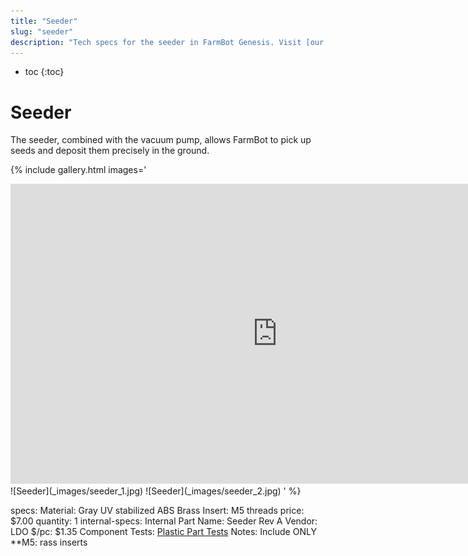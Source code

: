 ```yaml
---
title: "Seeder"
slug: "seeder"
description: "Tech specs for the seeder in FarmBot Genesis. Visit [our shop](http://shop.farm.bot) to purchase parts."
---
```


* toc
{:toc}


# Seeder

The seeder, combined with the vacuum pump, allows FarmBot to pick up seeds and deposit them precisely in the ground.

{% include gallery.html images='
<iframe width="854" height="480" src="https://www.youtube.com/embed/nXFdJIQaQB4" frameborder="0" allow="accelerometer; autoplay; clipboard-write; encrypted-media; gyroscope; picture-in-picture" allowfullscreen></iframe>
![Seeder](_images/seeder_1.jpg)
![Seeder](_images/seeder_2.jpg)
' %}

specs:
  Material: Gray UV stabilized ABS
  Brass Insert: M5 threads
  price: $7.00
  quantity: 1
internal-specs:
  Internal Part Name: Seeder Rev A
  Vendor: LDO
  $/pc: $1.35
  Component Tests: [Plastic Part Tests](../plastic-parts.md#component-tests)
  Notes: Include ONLY **M5: rass inserts
